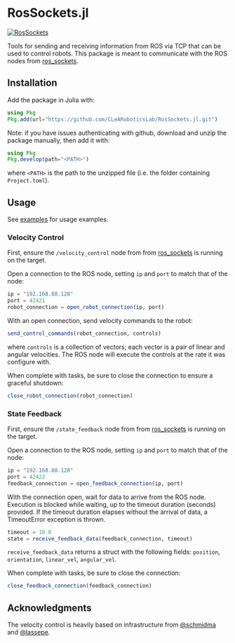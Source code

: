 # RosSockets.jl

[![RosSockets](https://github.com/CLeARoboticsLab/RosSockets.jl/actions/workflows/test.yml/badge.svg)](https://github.com/CLeARoboticsLab/RosSockets.jl/actions/workflows/test.yml)

Tools for sending and receiving information from ROS via TCP that can be used to control robots.
This package is meant to communicate with the ROS nodes from [ros_sockets](https://github.com/CLeARoboticsLab/ros_sockets).

## Installation

Add the package in Julia with:

```jl
using Pkg
Pkg.add(url="https://github.com/CLeARoboticsLab/RosSockets.jl.git")
```

Note: if you have issues authenticating with github, download and unzip the package manually, then add it with:

```jl
using Pkg
Pkg.develop(path="<PATH>")
```

where `<PATH>` is the path to the unzipped file (i.e. the folder containing `Project.toml`).

## Usage

See [examples](examples/) for usage examples.

### Velocity Control

First, ensure the `/velocity_control` node from from [ros_sockets](https://github.com/CLeARoboticsLab/ros_sockets) is running on the target.

Open a connection to the ROS node, setting `ip` and `port` to match that of the node:

```jl
ip = "192.168.88.128"
port = 42421
robot_connection = open_robot_connection(ip, port)
```

With an open connection, send velocity commands to the robot:

```jl
send_control_commands(robot_connection, controls)
```

where `controls` is a collection of vectors; each vector is a pair of linear and angular velocities.
The ROS node will execute the controls at the rate it was configure with.

When complete with tasks, be sure to close the connection to ensure a graceful shutdown:

```jl
close_robot_connection(robot_connection)
```

### State Feedback

First, ensure the `/state_feedback` node from from [ros_sockets](https://github.com/CLeARoboticsLab/ros_sockets) is running on the target.

Open a connection to the ROS node, setting `ip` and `port` to match that of the node:

```jl
ip = "192.168.88.128"
port = 42422
feedback_connection = open_feedback_connection(ip, port)
```

With the connection open, wait for data to arrive from the ROS node.
Execution is blocked while waiting, up to the timeout duration (seconds) provided.
If the timeout duration elapses without the arrival of data, a TimeoutError exception is thrown.

```jl
timeout = 10.0
state = receive_feedback_data(feedback_connection, timeout)
```

`receive_feedback_data` returns a struct with the following fields: `position`, `orientation`, `linear_vel`, `angular_vel`.

When complete with tasks, be sure to close the connection:

```jl
close_feedback_connection(feedback_connection)
```

## Acknowledgments

The velocity control is heavily based on infrastructure from [@schmidma](https://github.com/schmidma) and [@lassepe](https://github.com/lassepe).
